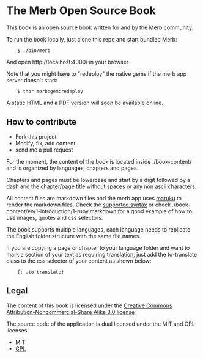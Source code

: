 # The Merb Open Source Book

This book is an open source book written for and by the Merb community.

To run the book locally, just clone this repo and start bundled Merb:

		$ ./bin/merb
		
And open http://localhost:4000/ in your browser

Note that you might have to "redeploy" the native gems if the merb app server doesn't start:

		$ thor merb:gem:redeploy

A static HTML and a PDF version will soon be available online.

## How to contribute

 * Fork this project
 * Modify, fix, add content
 * send me a pull request

For the moment, the content of the book is located inside ./book-content/ and is organized by languages, chapters and pages.

Chapters and pages must be lowercase and start by a digit followed by a dash and the chapter/page title without spaces or any non ascii characters.

All content files are markdown files and the merb app uses [maruku](http://maruku.rubyforge.org) to render the markdown files. Check the [supported syntax](http://maruku.rubyforge.org/markdown_syntax.html) or check ./book-content/en/1-introduction/1-ruby.markdown for a good example of how to use images, quotes and css selectors.

The book supports multiple languages, each language needs to replicate the English folder structure with the same file names.

If you are copying a page or chapter to your language folder and want to mark a section of your text as requiring translation, just add the to-translate class to the css selector of your content as shown below:

		{: .to-translate}


## Legal

The content of this book is licensed under the [Creative Commons Attribution-Noncommercial-Share Alike 3.0 license](http://creativecommons.org/licenses/by-nc-sa/3.0/us/)

The source code of the application is dual licensed under the MIT and GPL licenses:

* [MIT](http://www.opensource.org/licenses/mit-license.php)
* [GPL](http://www.gnu.org/licenses/gpl.html)
